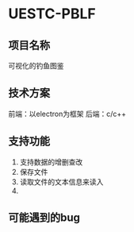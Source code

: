 # UESTC-PBLF
## 项目名称
可视化的钓鱼图鉴
## 技术方案
前端：以electron为框架
后端：c/c++
## 支持功能
1. 支持数据的增删查改
2. 保存文件
3. 读取文件的文本信息来读入
4. 
## 可能遇到的bug
